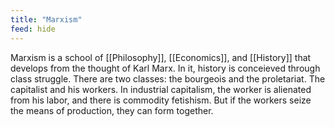 ```yaml
---
title: "Marxism"
feed: hide
---
```


Marxism is a school of [[Philosophy]], [[Economics]], and [[History]] that develops from the thought of Karl Marx. In it, history is conceieved through class struggle. There are two classes: the bourgeois and the proletariat. The capitalist and his workers. In industrial capitalism, the worker is alienated from his labor, and there is commodity fetishism. But if the workers seize the means of production, they can form together. 